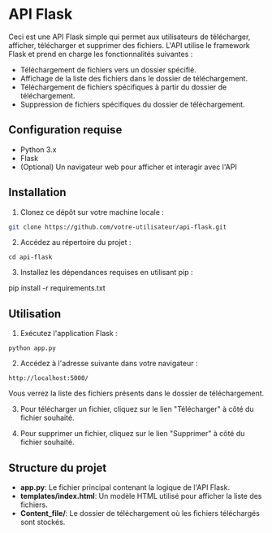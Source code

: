 # API Flask

Ceci est une API Flask simple qui permet aux utilisateurs de télécharger, afficher, télécharger et supprimer des fichiers. L'API utilise le framework Flask et prend en charge les fonctionnalités suivantes :

- Téléchargement de fichiers vers un dossier spécifié.
- Affichage de la liste des fichiers dans le dossier de téléchargement.
- Téléchargement de fichiers spécifiques à partir du dossier de téléchargement.
- Suppression de fichiers spécifiques du dossier de téléchargement.

## Configuration requise

- Python 3.x
- Flask
- (Optional) Un navigateur web pour afficher et interagir avec l'API

## Installation

1. Clonez ce dépôt sur votre machine locale :
```bash
git clone https://github.com/votre-utilisateur/api-flask.git
```
2. Accédez au répertoire du projet :
```
cd api-flask
```

3. Installez les dépendances requises en utilisant pip :

pip install -r requirements.txt


## Utilisation

1. Exécutez l'application Flask :
```
python app.py
```

2. Accédez à l'adresse suivante dans votre navigateur :
```
http://localhost:5000/
```

Vous verrez la liste des fichiers présents dans le dossier de téléchargement.

3. Pour télécharger un fichier, cliquez sur le lien "Télécharger" à côté du fichier souhaité.

4. Pour supprimer un fichier, cliquez sur le lien "Supprimer" à côté du fichier souhaité.

## Structure du projet

- **app.py**: Le fichier principal contenant la logique de l'API Flask.
- **templates/index.html**: Un modèle HTML utilisé pour afficher la liste des fichiers.
- **Content_file/**: Le dossier de téléchargement où les fichiers téléchargés sont stockés.

